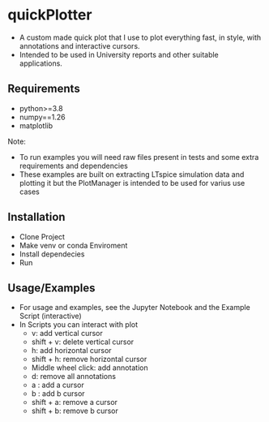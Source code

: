 # quickPlotter

- A custom made quick plot that I use to plot everything fast, in style, with annotations and interactive cursors.
- Intended to be used in University reports and other suitable applications.

## Requirements

- python>=3.8
- numpy==1.26
- matplotlib

Note:

- To run examples you will need raw files present in tests and some extra requirements and dependencies
- These examples are built on extracting LTspice simulation data and plotting it but the PlotManager is intended to be used for varius use cases

## Installation

- Clone Project
- Make venv or conda Enviroment
- Install dependecies
- Run

## Usage/Examples

- For usage and examples, see the Jupyter Notebook and the Example Script (interactive)
- In Scripts you can interact with plot
  - v: add vertical cursor
  - shift + v: delete vertical cursor
  - h: add horizontal cursor
  - shift + h: remove horizontal cursor
  - Middle wheel click: add annotation
  - d: remove all annotations
  - a : add a cursor
  - b : add b cursor
  - shift + a: remove a cursor
  - shift + b: remove b cursor
